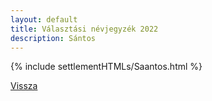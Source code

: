 ```yaml
---
layout: default
title: Választási névjegyzék 2022
description: Sántos
---
```


{% include settlementHTMLs/Saantos.html %}

[Vissza](./)
